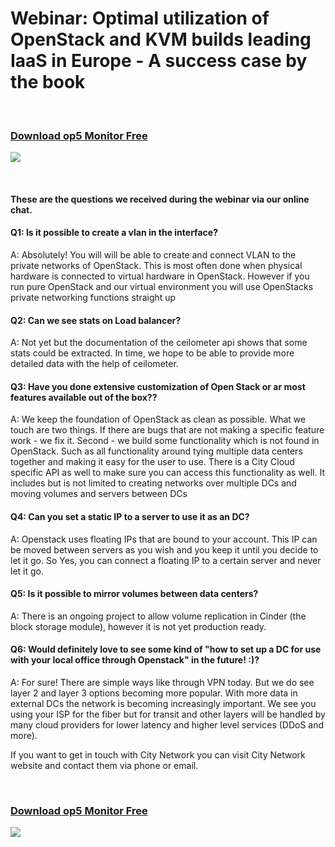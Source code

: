 # Webinar: Optimal utilization of OpenStack and KVM builds leading IaaS in Europe - A success case by the book

 

### [Download op5 Monitor Free](https://www.op5.com/download-op5-monitor/)

[![](attachments/688465/16155433.png)](https://www.op5.com/download-op5-monitor/)

 

#### These are the questions we received during the webinar via our online chat.

#### Q1: Is it possible to create a vlan in the interface?

A: Absolutely! You will will be able to create and connect VLAN to the private networks of OpenStack. This is most often done when physical hardware is connected to virtual hardware in OpenStack. However if you run pure OpenStack and our virtual environment you will use OpenStacks private networking functions straight up

#### Q2: Can we see stats on Load balancer?

A: Not yet but the documentation of the ceilometer api shows that some stats could be extracted. In time, we hope to be able to provide more detailed data with the help of ceilometer.

#### Q3: Have you done extensive customization of Open Stack or ar most features available out of the box??

A: We keep the foundation of OpenStack as clean as possible. What we touch are two things. If there are bugs that are not making a specific feature work - we fix it. Second - we build some functionality which is not found in OpenStack. Such as all functionality around tying multiple data centers together and making it easy for the user to use. There is a City Cloud specific API as well to make sure you can access this functionality as well. It includes but is not limited to creating networks over multiple DCs and moving volumes and servers between DCs

#### Q4: Can you set a static IP to a server to use it as an DC?

A: Openstack uses floating IPs that are bound to your account. This IP can be moved between servers as you wish and you keep it until you decide to let it go. So Yes, you can connect a floating IP to a certain server and never let it go.

#### Q5: Is it possible to mirror volumes between data centers?

A: There is an ongoing project to allow volume replication in Cinder (the block storage module), however it is not yet production ready.

#### Q6: Would definitely love to see some kind of "how to set up a DC for use with your local office through Openstack" in the future! :)?

A: For sure! There are simple ways like through VPN today. But we do see layer 2 and layer 3 options becoming more popular. With more data in external DCs the network is becoming increasingly important. We see you using your ISP for the fiber but for transit and other layers will be handled by many cloud providers for lower latency and higher level services (DDoS and more).

If you want to get in touch with City Network you can visit City Network website and contact them via phone or email.

 

### [Download op5 Monitor Free](https://www.op5.com/download-op5-monitor/)

[![](attachments/688465/16155433.png)](https://www.op5.com/download-op5-monitor/)

 

